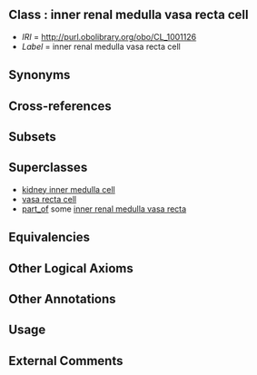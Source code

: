 
## Class : inner renal medulla vasa recta cell

 * *IRI* = http://purl.obolibrary.org/obo/CL_1001126
 * *Label* = inner renal medulla vasa recta cell

## Synonyms


## Cross-references


## Subsets


## Superclasses

 * [kidney inner medulla cell](../../CL/17/CL_1000617.md)
 * [vasa recta cell](../../CL/36/CL_1001036.md)
 * [part_of](../../BFO/50/BFO_0000050.md) some [inner renal medulla vasa recta](../../UBERON/76/UBERON_0004776.md)

## Equivalencies


## Other Logical Axioms


## Other Annotations


## Usage


## External Comments

